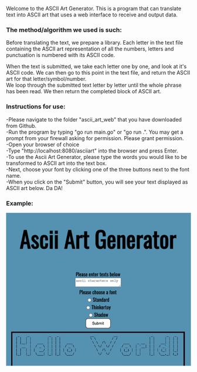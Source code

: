 Welcome to the ASCII Art Generator. This is a program that can translate text into ASCII art that uses a web interface to receive and output data.

### The method/algorithm we used is such:
Before translating the text, we prepare a library. Each letter in the text file containing the ASCII art representation of all the numbers, letters and punctuation is numbered with its ASCII code.

When the text is submitted, we take each letter one by one, and look at it's ASCII code. We can then go to this point in the text file, and return the ASCII art for that letter/symbol/number.  
We loop through the submitted text letter by letter until the whole phrase has been read.
We then return the completed block of ASCII art.

### Instructions for use:

-Please navigate to the folder "ascii_art_web" that you have downloaded from Github.<br>
-Run the program by typing "go run main.go" or "go run .". You may get a prompt from your firewall asking for permission. Please grant permission. <br>
-Open your browser of choice<br>
-Type "http://localhost:8080/asciiart" into the browser and press Enter.<br>
-To use the Ascii Art Generator, please type the words you would like to be transformed to ASCII art into the text box.<br>
-Next, choose your font by clicking one of the three buttons next to the font name.<br>
-When you click on the "Submit" button, you will see your text displayed as ASCII art below. Da DA!<br>

### Example:<br>
![example img](/img.png)
